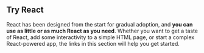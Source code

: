 ## Try React

React has been designed from the start for gradual adoption, and **you can use as little or as much React as you need**. Whether you want to get a taste of React, add some interactivity to a simple HTML page, or start a complex React-powered app, the links in this section will help you get started.

